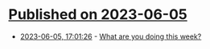 # [Published on 2023-06-05](index.md)

* [2023-06-05, 17:01:26](https://lobste.rs/s/cajomt/what_are_you_doing_this_week) - [What are you doing this week?](https://lobste.rs/s/cajomt/what_are_you_doing_this_week)
